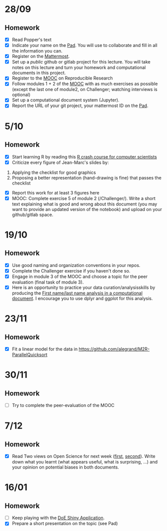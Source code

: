 # 28/09

## Homework
- [x] Read Popper's text
- [x] Indicate your name on the [Pad](https://codimd.math.cnrs.fr/Dai2ZzqzTwezOMZVIyMN-g#). You will use to collaborate and fill in all the information you can.
- [x] Register on the [Mattermost](https://framateam.org/smpe-2023-2024/channels/town-square).
- [x] Set up a *public* github or gitlab project for this lecture. You will take notes on this lecture and turn your homework and computational documents in this project.
- [x] Register to the [MOOC](https://www.fun-mooc.fr/fr/cours/recherche-reproductible-principes-methodologiques-pour-une-science-transparente/) on Reproducible Research
- [x] Follow modules 1 + 2 of the [MOOC](https://www.fun-mooc.fr/fr/cours/recherche-reproductible-principes-methodologiques-pour-une-science-transparente/) with as much exercises as possible (except the last one of module2, on Challenger; watching interviews is optional)
- [x] Set up a computational document system (Jupyter).
- [x] Report the URL of your git project, your mattermost ID on the [Pad](https://codimd.math.cnrs.fr/Dai2ZzqzTwezOMZVIyMN-g#).

# 5/10

## Homework

 - [x] Start learning R by reading this [R crash course for computer scientists](https://htmlpreview.github.io/?https://github.com/alegrand/SMPE/blob/master/sessions/2022_10_Grenoble/R_crash_course.html)
 - [x] Criticize every figure of Jean-Marc's slides by:
  1. Applying the checklist for good graphics
  2. Proposing a better representation (hand-drawing is fine) that passes the checklist
 - [x] Report this work for at least 3 figures here
 - [X] MOOC: Complete exercise 5 of module 2 (/Challenger/). Write a short text explaining what is good and wrong about this document (you may want to provide an updated version of the notebook) and upload on your github/gitlab space.

# 19/10

## Homework

- [X] Use good naming and organization conventions in your repos.
- [X] Complete the Challenger exercise if you haven't done so.
- [X] Engage in module 3 of the MOOC and choose a topic for the peer evaluation (final task of module 3).
- [X] Here is an opportunity to practice your data curation/analysisskills by producing the [First name/last name analysis in a computational document](https://github.com/alegrand/SMPE/blob/master/sessions/2022_10_Grenoble/03_Names-Methodo2022-exercise.Rmd). I encourage you to use dplyr and ggplot for this analysis.

# 23/11

## Homework

- [x] Fit a linear model for the data in https://github.com/alegrand/M2R-ParallelQuicksort

# 30/11

## Homework

- [ ] Try to complete the peer-evaluation of the MOOC

# 7/12

## Homework

- [X] Read Two views on Open Science for next week ([first](https://digitalscience.figshare.com/articles/report/The_State_of_Open_Data_2023/24428194), [second](https://www.ouvrirlascience.fr/passport-for-open-science-a-practical-guide-for-phd-students/)). Write down what you learnt (what appears useful, what is surprising, …) and your opinion on potential biases in both documents.

# 16/01

## Homework

- [ ] Keep playing with the [DoE Shiny Application](https://arnaud-legrand.shinyapps.io/design_of_experiments/?user_a7710).
- [X] Prepare a short presentation on the topic (see Pad)
